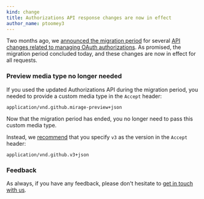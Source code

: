 ```yaml
---
kind: change
title: Authorizations API response changes are now in effect
author_name: ptoomey3
---
```


Two months ago, we
[announced the migration period][migration-period-announcement]
for several [API changes related to managing OAuth authorizations][original-announcement].
As promised, the migration period concluded today, and these changes are
now in effect for all requests.

### Preview media type no longer needed

If you used the updated Authorizations API during the migration period, you needed
to provide a custom media type in the `Accept` header:

    application/vnd.github.mirage-preview+json

Now that the migration period has ended, you no longer need to pass this custom
media type.

Instead, we [recommend][media-types] that you specify `v3` as the version in the
`Accept` header:

    application/vnd.github.v3+json

### Feedback

As always, if you have any feedback, please don't hesitate to
[get in touch with us][contact].

[migration-period-announcement]: /changes/2015-02-20-migration-period-removing-authorizations-token
[original-announcement]: /changes/2014-12-08-removing-authorizations-token/
[docs]: /v3/oauth_authorizations
[media-types]: /v3/media
[contact]: https://github.com/contact?form[subject]=Removing+token+from+Authorizations+API
